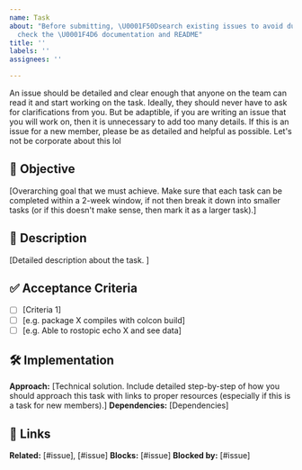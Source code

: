 ```yaml
---
name: Task
about: "Before submitting, \U0001F50Dsearch existing issues to avoid duplicates and
  check the \U0001F4D6 documentation and README"
title: ''
labels: ''
assignees: ''

---
```


An issue should be detailed and clear enough that anyone on the team can read it and start working on the task.
Ideally, they should never have to ask for clarifications from you.
But be adaptible, if you are writing an issue that you will work on, then it is unnecessary to add too many details. If this is an issue for a new member, please be as detailed and helpful as possible. Let's not be corporate about this lol

## 🎯 Objective
[Overarching goal that we must achieve. Make sure that each task can be completed within a 2-week window, if not then break it down into smaller tasks (or if this doesn't make sense, then mark it as a larger task).]

## 📖 Description
[Detailed description about the task. ]

## ✅ Acceptance Criteria
- [ ] [Criteria 1]
- [ ] [e.g. package X compiles with colcon build]
- [ ] [e.g. Able to rostopic echo X and see data]

## 🛠️ Implementation
**Approach:** [Technical solution. Include detailed step-by-step of how you should approach this task with links to proper resources (especially if this is a task for new members).]
**Dependencies:** [Dependencies]

## 🔗 Links
**Related:** [#issue], [#issue]
**Blocks:** [#issue]
**Blocked by:** [#issue]
